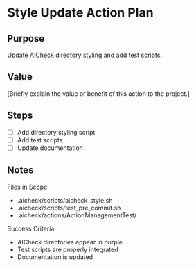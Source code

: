 # Style Update Action Plan

## Purpose

Update AICheck directory styling and add test scripts.

## Value

[Briefly explain the value or benefit of this action to the project.]

## Steps

- [ ] Add directory styling script
- [ ] Add test scripts
- [ ] Update documentation

## Notes

Files in Scope:
- .aicheck/scripts/aicheck_style.sh
- .aicheck/scripts/test_pre_commit.sh
- .aicheck/actions/ActionManagementTest/

Success Criteria:
- AICheck directories appear in purple
- Test scripts are properly integrated
- Documentation is updated
